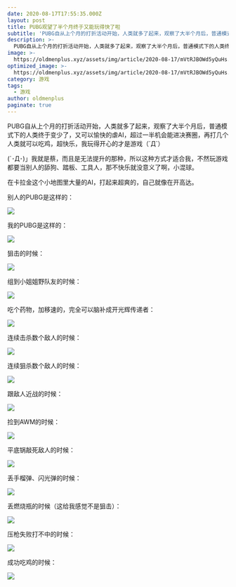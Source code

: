 ```yaml
---
date: 2020-08-17T17:55:35.000Z
layout: post
title: PUBG观望了半个月终于又能玩得快了啦
subtitle: 'PUBG自从上个月的打折活动开始，人类就多了起来，观察了大半个月后，普通模式下的人类终于变少了，又可以愉快的虐AI'
description: >-
  PUBG自从上个月的打折活动开始，人类就多了起来，观察了大半个月后，普通模式下的人类终于变少了，又可以愉快的虐AI
image: >-
  https://oldmenplus.xyz/assets/img/article/2020-08-17/mVtRJBOWd5yQuHs.jpg
optimized_image: >-
  https://oldmenplus.xyz/assets/img/article/2020-08-17/mVtRJBOWd5yQuHs.jpg
category: 游戏
tags:
  - 游戏
author: oldmenplus
paginate: true
---
```


PUBG自从上个月的打折活动开始，人类就多了起来，观察了大半个月后，普通模式下的人类终于变少了，又可以愉快的虐AI，超过一半机会能进决赛圈，再打几个人类就可以吃鸡，超快乐，我玩得开心的才是游戏（´Д`）

(´･Д･)」我就是蔡，而且是无法提升的那种，所以这种方式才适合我，不然玩游戏都要当别人的舔狗、踏板、工具人，那不快乐就没意义了啊，小混球。

在卡拉金这个小地图里大量的AI，打起来超爽的，自己就像在开高达。

别人的PUBG是这样的：

![](https://oldmenplus.xyz/assets/img/article/2020-08-17/mcQ7ruvwC9RLDqY.jpg)

我的PUBG是这样的：

![](https://oldmenplus.xyz/assets/img/article/2020-08-17/rSLZ3mvFR251kyg.jpg)

狙击的时候：

![](https://oldmenplus.xyz/assets/img/article/2020-08-17/O4YZ7us61dIURf8.jpg)

组到小姐姐野队友的时候：

![](https://oldmenplus.xyz/assets/img/article/2020-08-17/DGPFMXaWp4H1iu5.jpg)

吃个药物，加移速的，完全可以脑补成开光辉传递者：

![](https://oldmenplus.xyz/assets/img/article/2020-08-17/ZSnaMTGWEBmDKQU.jpg)

连续击杀数个敌人的时候：

![](https://oldmenplus.xyz/assets/img/article/2020-08-17/rk46OMc7ASfyxjg.jpg)

连续狙杀数个敌人的时候：

![](https://oldmenplus.xyz/assets/img/article/2020-08-17/LWfaQSXBbYIo8kj.jpg)

跟敌人近战的时候：

![](https://oldmenplus.xyz/assets/img/article/2020-08-17/1U6kWuYZsJcGAm8.jpg)

捡到AWM的时候：

![](https://oldmenplus.xyz/assets/img/article/2020-08-17/hsMXGZ6TnSvtUgQ.jpg)

平底锅敲死敌人的时候：

![](https://oldmenplus.xyz/assets/img/article/2020-08-17/IJs7XPfTglHd2WD.jpg)

丢手榴弹、闪光弹的时候：

![](https://oldmenplus.xyz/assets/img/article/2020-08-17/bRnATwzqoKEeMda.jpg)

丢燃烧瓶的时候（这给我感觉不是狙击）：

![](https://oldmenplus.xyz/assets/img/article/2020-08-17/fv6Q1h3Hb57rskU.jpg)

压枪失败打不中的时候：

![](https://oldmenplus.xyz/assets/img/article/2020-08-17/lXnfUOrvpxDyWk6.jpg)

成功吃鸡的时候：

![](https://oldmenplus.xyz/assets/img/article/2020-08-17/PxGlD6Me1ROYCnm.jpg)